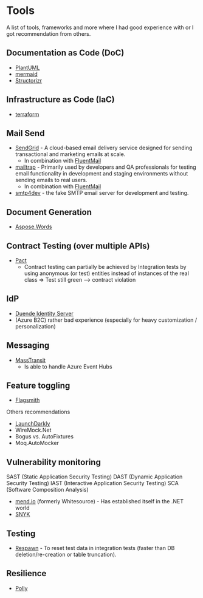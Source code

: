 # Tools

A list of tools, frameworks and more where I had good experience with or I got recommendation from others.

##  Documentation as Code (DoC)

- [PlantUML](https://plantuml.com/)
- [mermaid](https://mermaid-js.github.io/)
- [Structorizr](https://structurizr.com/)

## Infrastructure as Code (IaC)

- [terraform](https://www.terraform.io/)

## Mail Send

- [SendGrid](https://sendgrid.com/) - A cloud-based email delivery service designed for sending transactional and marketing emails at scale.
	- In combination with [FluentMail](https://github.com/lukencode/FluentEmail)
- [mailtrap](https://mailtrap.io/) - Primarily used by developers and QA professionals for testing email functionality in development and staging environments without sending emails to real users.
	- In combination with [FluentMail](https://github.com/lukencode/FluentEmail)
- [smtp4dev](https://github.com/rnwood/smtp4dev) - the fake SMTP email server for development and testing.

## Document Generation

- [Aspose.Words](https://products.aspose.com/words/net/)

## Contract Testing (over multiple APIs)

- [Pact](https://docs.pact.io/)
	- Contract testing can partially be achieved by Integration tests by using anonymous (or test) entities instead of instances of the real class => Test still green --> contract violation

## IdP

- [Duende Identity Server](https://duendesoftware.com/products/identityserver)
- (Azure B2C) rather bad experience (especially for heavy customization / personalization)

## Messaging

- [MassTransit](https://masstransit-project.com/)
	- Is able to handle Azure Event Hubs

## Feature toggling

- [Flagsmith](https://flagsmith.com/)

Others recommendations

- [LaunchDarkly](https://launchdarkly.com/)
- WireMock.Net
- Bogus vs. AutoFixtures
- Moq.AutoMocker

## Vulnerability monitoring

SAST (Static Application Security Testing)
DAST (Dynamic Application Security Testing)
IAST (Interactive Application Security Testing)
SCA (Software Composition Analysis)

* [mend.io](https://www.mend.io/) (formerly Whitesource) - Has established itself in the .NET world
* [SNYK](https://snyk.io/)

## Testing

- [Respawn](https://github.com/jbogard/Respawn ) - To reset test data in integration tests (faster than DB deletion/re-creation or table truncation).

## Resilience 

- [Polly](https://github.com/App-vNext/Polly)